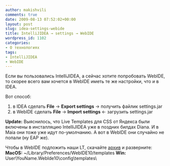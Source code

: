 ```yaml
---
author: makishvili
comments: true
date: 2009-08-13 07:52:02+00:00
layout: post
slug: idea-settings-webide
title: IntelliJIDEA → settings → WebIDE
wordpress_id: 1102
categories:
- О технологиях
tags:
- IntelliJIDEA
- WebIDE
---
```


Если вы пользовались IntelliJIDEA, а сейчас хотите попробовать WebIDE, то скорее всего вам хочется в WebIDE иметь те же настройки, что и в IDEA.

Вот способ:
1. в IDEA сделать **File** -> **Export settings** -> получить файлик settings.jar
2. в WebIDE сделать **File** -> **Import settings** <- загрузить settings.jar

**Update:**
Выяснилось, что Live Templates для CSS от Яндекса были включены в инсталляцию IntelliJIDEA уже в поздних билдах Diana. И в Maia они тоже уже идут по-умолчанию. А вот в WebIDE они случайно не попали (ну EAP же).

Чтобы в WebIDE подложить наши LT, скачайте [архив](http://makishvili.com/pro/2009/08/idea-settings-webide/ya_css_markuper.xml.zip) и разверните:
**MacOS:** ~/Library/Preferences/WebIDE10/templates
**Win:** User\YouName\.WebIde10\config\templates\
